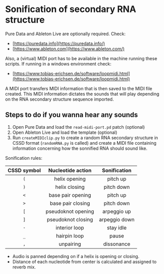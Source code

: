 # Sonification of secondary RNA structure

Pure Data and Ableton Live are optionally required. Check:
- [https://puredata.info](https://puredata.info/)
- [https://www.ableton.com](https://www.ableton.com/)

Also, a (virtual) MIDI port has to be available in the machine running these scripts.
If running in a windows environment check:
- [https://www.tobias-erichsen.de/software/loopmidi.html](https://www.tobias-erichsen.de/software/loopmidi.html)

A MIDI port transfers MIDI information that is then saved to the MIDI file created.
This MIDI information dictates the sounds that will play depending on the RNA secondary structure sequence imported.

## Steps to do if you wanna hear any sounds

1. Open Pure Data and load the `read-midi-port.pd` patch (optional)
2. Open Ableton Live and load the template (optional)
3. Run `createMIDIclip.py` to create a random  RNA secondary structure in CSSD format (`randomRNA.py` is called) and create a MIDI file containing information concerning how the sonnified RNA should sound like.

Sonification rules:

| CSSD symbol | Nucleotide action  | Sonification  |
| :--------:  |:------------------:| :------------:|
| `(`         | helix opening      | pitch up      |
| `)`         | helix closing      | pitch down    |
| `<`         | base pair opening  | pitch up      |
| `>`         | base pair closing  | pitch down    |
| `[`         | pseudoknot opening | arpeggio up   |
| `]`         | pseudoknot closing | arpeggio down |
| `-`         | interior loop      | stay idle     |
| `_`         | hairpin loop       | pause         |
| `,`         | unpairing          | dissonance    |

- Audio is panned depending on if a helix is opening or closing.
- Distance of each nucleotide from center is calculated and assigned to reverb mix.